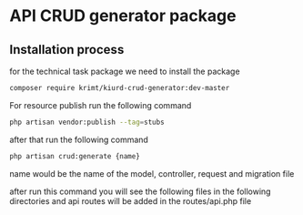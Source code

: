 # API CRUD generator package 

## Installation process

for the technical task package we need to install the package
```bash
composer require krimt/kiurd-crud-generator:dev-master

```
For resource publish run the following command
```bash
php artisan vendor:publish --tag=stubs
```
after that run the following command
```bash
php artisan crud:generate {name}
```
name would be the name of the model, controller, request and migration file

after run this command you will see the following files in the following directories and api routes will be added in the routes/api.php file


